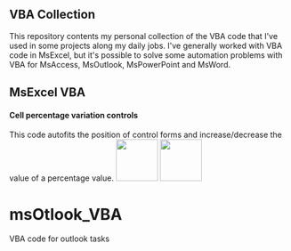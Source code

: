 ## VBA Collection

This repository contents my personal collection of the VBA code that I've used in some projects along my daily jobs. I've generally worked with VBA code in MsExcel, but it's possible to solve some automation problems with VBA for MsAccess, MsOutlook, MsPowerPoint and MsWord.

## MsExcel VBA
#### Cell percentage variation controls
This code autofits the position of control forms and increase/decrease the value of a percentage value.
<img src="https://github.com/hadirga/vba-collection/blob/master/MsExcel/cell_percentage_variation_controls/img01.png" width="75px;"/>
<img src="https://raw.githubusercontent.com/hadirga/vba-collection/master/MsExcel/cell_percentage_variation_controls/img01.png?token=AFIUNEXPJGBS6V3NRTJ4O5TABN524" width="75px;"/>

# msOtlook_VBA
VBA code for outlook tasks

